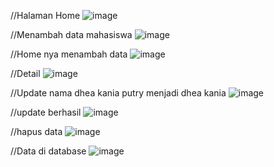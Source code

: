 
//Halaman Home
![image](https://github.com/user-attachments/assets/f17b10fe-841d-4305-9f12-54e0e0879fea)

//Menambah data mahasiswa
![image](https://github.com/user-attachments/assets/85c69d2f-4439-4b96-a0f9-39a8d825f3e4)

//Home nya menambah data
![image](https://github.com/user-attachments/assets/06188dc8-5269-45dc-bd8a-4970c39cfd68)

//Detail 
![image](https://github.com/user-attachments/assets/91533e4f-4162-4d57-a5fd-5476c9506d59)

//Update nama dhea kania putry menjadi dhea kania
![image](https://github.com/user-attachments/assets/e278092f-c2ee-4271-8694-4395e4b00583)

//update berhasil
![image](https://github.com/user-attachments/assets/6793f9e2-507f-4968-ad42-2b47a64715d8)

//hapus data
![image](https://github.com/user-attachments/assets/5ef73b04-b986-4dc6-89ac-742ad24e2a0a)

//Data di database
![image](https://github.com/user-attachments/assets/16e826ca-a472-4f20-b26d-3a5d4e9041b9)







